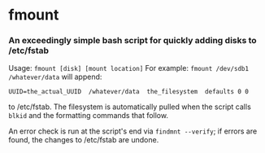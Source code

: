 # fmount
### An exceedingly simple bash script for quickly adding disks to /etc/fstab

Usage: `fmount [disk] [mount location]`
For example: `fmount /dev/sdb1 /whatever/data` will append:

`UUID=the_actual_UUID  /whatever/data  the_filesystem  defaults 0 0`

to /etc/fstab. The filesystem is automatically pulled when the script calls `blkid` and the formatting commands that follow.

An error check is run at the script's end via `findmnt --verify`; if errors are found, the changes to /etc/fstab are undone.
